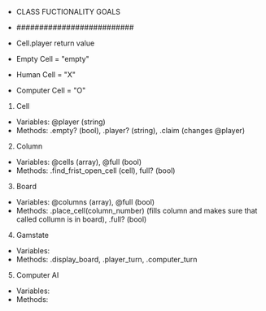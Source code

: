 - CLASS FUCTIONALITY GOALS
- ##########################

- Cell.player return value
- Empty Cell = "empty"
- Human Cell = "X"
- Computer Cell = "O"

1. Cell
- Variables: @player (string)
- Methods: .empty? (bool), .player? (string), .claim (changes @player)

2. Column
- Variables: @cells (array), @full (bool)
- Methods: .find_frist_open_cell (cell), full? (bool)

3. Board
- Variables: @columns (array), @full (bool)
- Methods: .place_cell(column_number) (fills column and makes sure that called collumn is in board), .full? (bool)

4. Gamstate
- Variables: 
- Methods: .display_board, .player_turn, .computer_turn

5. Computer AI
- Variables: 
- Methods: 